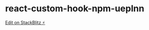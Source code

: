 # react-custom-hook-npm-ueplnn

[Edit on StackBlitz ⚡️](https://stackblitz.com/edit/react-custom-hook-npm-ueplnn)